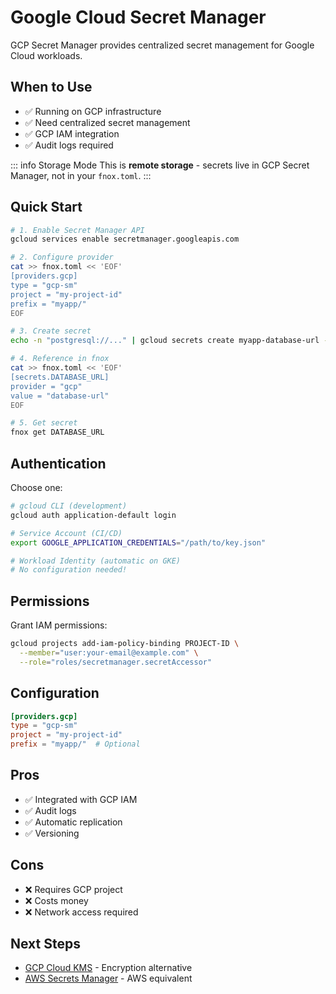 # Google Cloud Secret Manager

GCP Secret Manager provides centralized secret management for Google Cloud workloads.

## When to Use

- ✅ Running on GCP infrastructure
- ✅ Need centralized secret management
- ✅ GCP IAM integration
- ✅ Audit logs required

::: info Storage Mode
This is **remote storage** - secrets live in GCP Secret Manager, not in your `fnox.toml`.
:::

## Quick Start

```bash
# 1. Enable Secret Manager API
gcloud services enable secretmanager.googleapis.com

# 2. Configure provider
cat >> fnox.toml << 'EOF'
[providers.gcp]
type = "gcp-sm"
project = "my-project-id"
prefix = "myapp/"
EOF

# 3. Create secret
echo -n "postgresql://..." | gcloud secrets create myapp-database-url --data-file=-

# 4. Reference in fnox
cat >> fnox.toml << 'EOF'
[secrets.DATABASE_URL]
provider = "gcp"
value = "database-url"
EOF

# 5. Get secret
fnox get DATABASE_URL
```

## Authentication

Choose one:

```bash
# gcloud CLI (development)
gcloud auth application-default login

# Service Account (CI/CD)
export GOOGLE_APPLICATION_CREDENTIALS="/path/to/key.json"

# Workload Identity (automatic on GKE)
# No configuration needed!
```

## Permissions

Grant IAM permissions:

```bash
gcloud projects add-iam-policy-binding PROJECT-ID \
  --member="user:your-email@example.com" \
  --role="roles/secretmanager.secretAccessor"
```

## Configuration

```toml
[providers.gcp]
type = "gcp-sm"
project = "my-project-id"
prefix = "myapp/"  # Optional
```

## Pros

- ✅ Integrated with GCP IAM
- ✅ Audit logs
- ✅ Automatic replication
- ✅ Versioning

## Cons

- ❌ Requires GCP project
- ❌ Costs money
- ❌ Network access required

## Next Steps

- [GCP Cloud KMS](/providers/gcp-kms) - Encryption alternative
- [AWS Secrets Manager](/providers/aws-sm) - AWS equivalent
